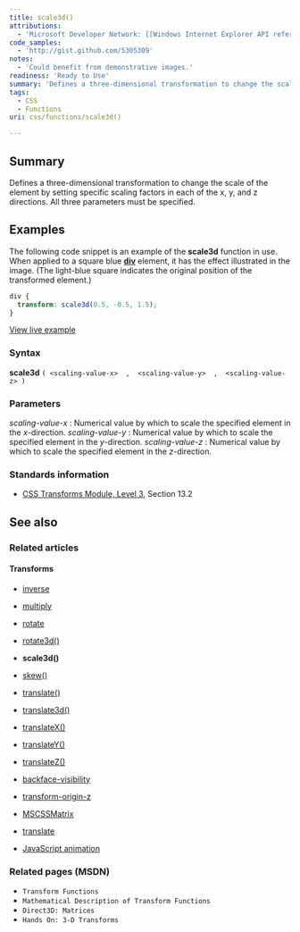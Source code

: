 ```yaml
---
title: scale3d()
attributions:
  - 'Microsoft Developer Network: [[Windows Internet Explorer API reference](http://msdn.microsoft.com/en-us/library/ie/hh828809%28v=vs.85%29.aspx) Article]'
code_samples:
  - 'http://gist.github.com/5305309'
notes:
  - 'Could benefit from demonstrative images.'
readiness: 'Ready to Use'
summary: 'Defines a three-dimensional transformation to change the scale of the element by setting specific scaling factors in each of the x, y, and z directions.  All three parameters must be specified.'
tags:
  - CSS
  - Functions
uri: css/functions/scale3d()

---
```

## <span>Summary</span>

Defines a three-dimensional transformation to change the scale of the element by setting specific scaling factors in each of the x, y, and z directions. All three parameters must be specified.

## <span>Examples</span>

The following code snippet is an example of the **scale3d** function in use. When applied to a square blue [**div**](/html/elements/div) element, it has the effect illustrated in the image. (The light-blue square indicates the original position of the transformed element.)

``` css
div {
  transform: scale3d(0.5, -0.5, 1.5);
}
```

[View live example](http://code.webplatform.org/gist/5305309)

### <span>Syntax</span>

**scale3d** `( <scaling-value-x>  ,  <scaling-value-y>  ,  <scaling-value-z> )`

### <span>Parameters</span>

*scaling-value-x*
:   Numerical value by which to scale the specified element in the *x*-direction.
*scaling-value-y*
:   Numerical value by which to scale the specified element in the *y*-direction.
*scaling-value-z*
:   Numerical value by which to scale the specified element in the *z*-direction.

### <span>Standards information</span>

-   [CSS Transforms Module, Level 3](http://go.microsoft.com/fwlink/p/?LinkID=223145), Section 13.2

## <span>See also</span>

### <span>Related articles</span>

#### <span>Transforms</span>

-   [inverse](/css/cssom/MSCSSMatrix/methods/inverse)

-   [multiply](/css/cssom/MSCSSMatrix/methods/multiply)

-   [rotate](/css/cssom/MSCSSMatrix/methods/rotate)

-   [rotate3d()](/css/functions/rotate3d())

-   **scale3d()**

-   [skew()](/css/functions/skew())

-   [translate()](/css/functions/translate())

-   [translate3d()](/css/functions/translate3d())

-   [translateX()](/css/functions/translateX())

-   [translateY()](/css/functions/translateY())

-   [translateZ()](/css/functions/translateZ())

-   [backface-visibility](/css/properties/backface-visibility)

-   [transform-origin-z](/css/properties/transform-origin-z)

-   [MSCSSMatrix](/css/transforms/MSCSSMatrix)

-   [translate](/css/transforms/MSCSSMatrix/translate)

-   [JavaScript animation](/tutorials/animation_in_javascript_2)

### <span>Related pages (MSDN)</span>

-   `Transform Functions`
-   `Mathematical Description of Transform Functions`
-   `Direct3D: Matrices`
-   `Hands On: 3-D Transforms`
